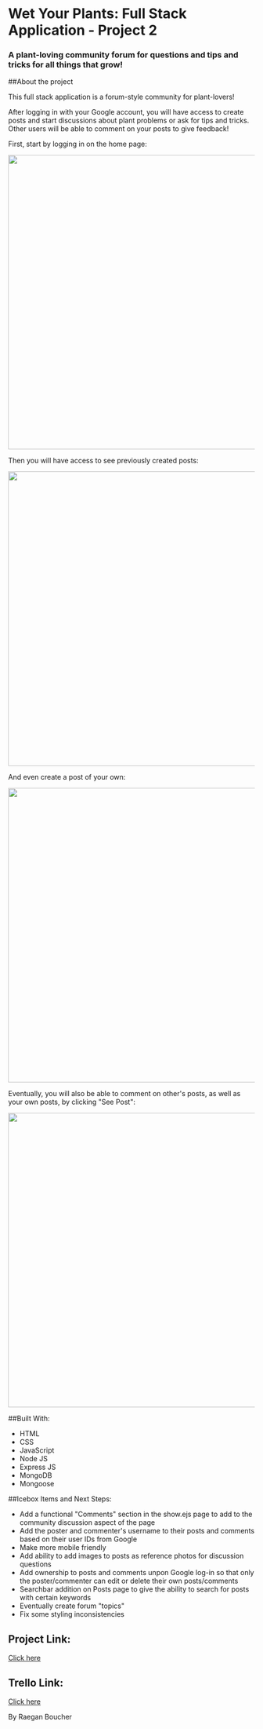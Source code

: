 # Wet Your Plants: Full Stack Application - Project 2

### A plant-loving community forum for questions and tips and tricks for all things that grow!


##About the project

This full stack application is a forum-style community for plant-lovers!  

After logging in with your Google account, you will have access to create posts and start discussions about plant problems or ask for tips and tricks.  Other users will be able to comment on your posts to give feedback!

First, start by logging in on the home page:

<img src="public/images/homepage.jpg" width="600">

Then you will have access to see previously created posts:

<img src="public/images/postspage.jpg" width="600">

And even create a post of your own:

<img src="public/images/createpage.jpg" width="600">

Eventually, you will also be able to comment on other's posts, as well as your own posts, by clicking "See Post":

<img src="public/images/showpage.jpg" width="600">


##Built With:

- HTML
- CSS
- JavaScript
- Node JS
- Express JS
- MongoDB
- Mongoose


##Icebox Items and Next Steps:

- Add a functional "Comments" section in the show.ejs page to add to the community discussion aspect of the page
- Add the poster and commenter's username to their posts and comments based on their user IDs from Google
- Make more mobile friendly
- Add ability to add images to posts as reference photos for discussion questions
- Add ownership to posts and comments unpon Google log-in so that only the poster/commenter can edit or delete their own posts/comments
- Searchbar addition on Posts page to give the ability to search for posts with certain keywords
- Eventually create forum "topics"
- Fix some styling inconsistencies 


## Project Link:

[Click here]()

## Trello Link:

[Click here](https://trello.com/b/OVkwfhmz/project-2-wet-your-plants) 

By Raegan Boucher
